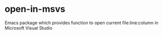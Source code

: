 # open-in-msvs
Emacs package which provides function to open current file:line:column in Microsoft Visual Studio
